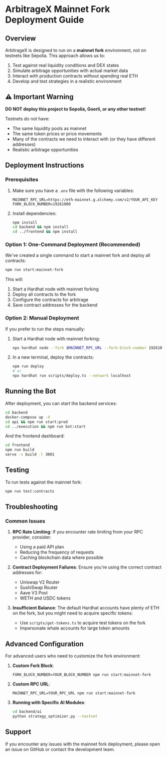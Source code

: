 # ArbitrageX Mainnet Fork Deployment Guide

## Overview

ArbitrageX is designed to run on a **mainnet fork** environment, not on testnets like Sepolia. This approach allows us to:

1. Test against real liquidity conditions and DEX states
2. Simulate arbitrage opportunities with actual market data
3. Interact with production contracts without spending real ETH
4. Develop and test strategies in a realistic environment

## ⚠️ Important Warning

**DO NOT deploy this project to Sepolia, Goerli, or any other testnet!**

Testnets do not have:

- The same liquidity pools as mainnet
- The same token prices or price movements
- Many of the contracts we need to interact with (or they have different addresses)
- Realistic arbitrage opportunities

## Deployment Instructions

### Prerequisites

1. Make sure you have a `.env` file with the following variables:

   ```
   MAINNET_RPC_URL=https://eth-mainnet.g.alchemy.com/v2/YOUR_API_KEY
   FORK_BLOCK_NUMBER=19261000
   ```

2. Install dependencies:
   ```bash
   npm install
   cd backend && npm install
   cd ../frontend && npm install
   ```

### Option 1: One-Command Deployment (Recommended)

We've created a single command to start a mainnet fork and deploy all contracts:

```bash
npm run start:mainnet-fork
```

This will:

1. Start a Hardhat node with mainnet forking
2. Deploy all contracts to the fork
3. Configure the contracts for arbitrage
4. Save contract addresses for the backend

### Option 2: Manual Deployment

If you prefer to run the steps manually:

1. Start a Hardhat node with mainnet forking:

   ```bash
   npx hardhat node --fork $MAINNET_RPC_URL --fork-block-number 19261000
   ```

2. In a new terminal, deploy the contracts:
   ```bash
   npm run deploy
   # or
   npx hardhat run scripts/deploy.ts --network localhost
   ```

## Running the Bot

After deployment, you can start the backend services:

```bash
cd backend
docker-compose up -d
cd api && npm run start:prod
cd ../execution && npm run bot:start
```

And the frontend dashboard:

```bash
cd frontend
npm run build
serve -s build -l 3001
```

## Testing

To run tests against the mainnet fork:

```bash
npm run test:contracts
```

## Troubleshooting

### Common Issues

1. **RPC Rate Limiting**: If you encounter rate limiting from your RPC provider, consider:

   - Using a paid API plan
   - Reducing the frequency of requests
   - Caching blockchain data where possible

2. **Contract Deployment Failures**: Ensure you're using the correct contract addresses for:

   - Uniswap V2 Router
   - SushiSwap Router
   - Aave V3 Pool
   - WETH and USDC tokens

3. **Insufficient Balance**: The default Hardhat accounts have plenty of ETH on the fork, but you might need to acquire specific tokens:
   - Use `scripts/get-tokens.ts` to acquire test tokens on the fork
   - Impersonate whale accounts for large token amounts

## Advanced Configuration

For advanced users who need to customize the fork environment:

1. **Custom Fork Block**:

   ```
   FORK_BLOCK_NUMBER=YOUR_BLOCK_NUMBER npm run start:mainnet-fork
   ```

2. **Custom RPC URL**:

   ```
   MAINNET_RPC_URL=YOUR_RPC_URL npm run start:mainnet-fork
   ```

3. **Running with Specific AI Modules**:
   ```bash
   cd backend/ai
   python strategy_optimizer.py --testnet
   ```

## Support

If you encounter any issues with the mainnet fork deployment, please open an issue on GitHub or contact the development team.
